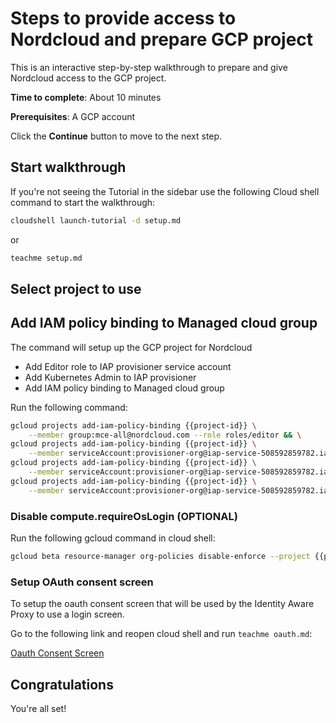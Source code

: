 # Steps to provide access to Nordcloud and prepare GCP project

This is an interactive step-by-step walkthrough to prepare and give Nordcloud access to the GCP project. 

**Time to complete**: About 10 minutes

**Prerequisites**: A GCP account

Click the **Continue** button to move to the next step.

##  Start walkthrough

If you're not seeing the Tutorial in the sidebar use the following Cloud shell command to start the walkthrough:

```bash
cloudshell launch-tutorial -d setup.md
```
or
```bash
teachme setup.md
```
## Select project to use

<walkthrough-project-setup key="my-project" ></walkthrough-project-setup>

## Add IAM policy binding to Managed cloud group

The command will setup up the GCP project for Nordcloud
- Add Editor role to IAP provisioner service account
- Add Kubernetes Admin to IAP provisioner
- Add IAM policy binding to Managed cloud group

Run the following command:

```bash
gcloud projects add-iam-policy-binding {{project-id}} \
    --member group:mce-all@nordcloud.com --role roles/editor && \
gcloud projects add-iam-policy-binding {{project-id}} \
    --member serviceAccount:provisioner-org@iap-service-508592859782.iam.gserviceaccount.com --role roles/editor && \
gcloud projects add-iam-policy-binding {{project-id}} \
    --member serviceAccount:provisioner-org@iap-service-508592859782.iam.gserviceaccount.com --role roles/resourcemanager.projectIamAdmin && \
gcloud projects add-iam-policy-binding {{project-id}} \
    --member serviceAccount:provisioner-org@iap-service-508592859782.iam.gserviceaccount.com --role roles/container.clusterAdmin
```

### Disable compute.requireOsLogin (OPTIONAL)

Run the following gcloud command in cloud shell:

```bash
gcloud beta resource-manager org-policies disable-enforce --project {{project-id}} constraints/compute.requireOsLogin
```

### Setup OAuth consent screen 

To setup the oauth consent screen that will be used by the Identity Aware Proxy to use a login screen.

Go to the following link and reopen cloud shell and run `teachme oauth.md`:

[Oauth Consent Screen](https://console.cloud.google.com/apis/credentials/consent?project={{project-id}}&cloudshell=true&cloudshell_tutorial=oauth.md&cloudshell_git_repo=https://github.com/nordcloud-nl/iap-gcp-setup.git)

## Congratulations

<walkthrough-conclusion-trophy></walkthrough-conclusion-trophy>

You're all set!